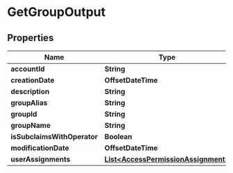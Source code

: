 

# GetGroupOutput


## Properties

| Name | Type | Description | Notes |
|------------ | ------------- | ------------- | -------------|
|**accountId** | **String** |  |  [optional] |
|**creationDate** | **OffsetDateTime** |  |  [optional] |
|**description** | **String** |  |  [optional] |
|**groupAlias** | **String** |  |  [optional] |
|**groupId** | **String** |  |  [optional] |
|**groupName** | **String** |  |  [optional] |
|**isSubclaimsWithOperator** | **Boolean** |  |  [optional] |
|**modificationDate** | **OffsetDateTime** |  |  [optional] |
|**userAssignments** | [**List&lt;AccessPermissionAssignment&gt;**](AccessPermissionAssignment.md) |  |  [optional] |



